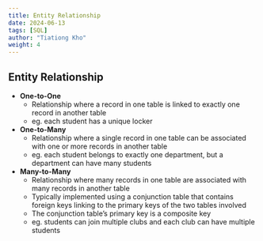 ```yaml
---
title: Entity Relationship
date: 2024-06-13
tags: [SQL]
author: "Tiationg Kho"
weight: 4
---
```


## Entity Relationship

- **One-to-One**
    - Relationship where a record in one table is linked to exactly one record in another table
    - eg. each student has a unique locker
- **One-to-Many**
    - Relationship where a single record in one table can be associated with one or more records in another table
    - eg. each student belongs to exactly one department, but a department can have many students
- **Many-to-Many**
    - Relationship where many records in one table are associated with many records in another table
    - Typically implemented using a conjunction table that contains foreign keys linking to the primary keys of the two tables involved
    - The conjunction table’s primary key is a composite key
    - eg. students can join multiple clubs and each club can have multiple students